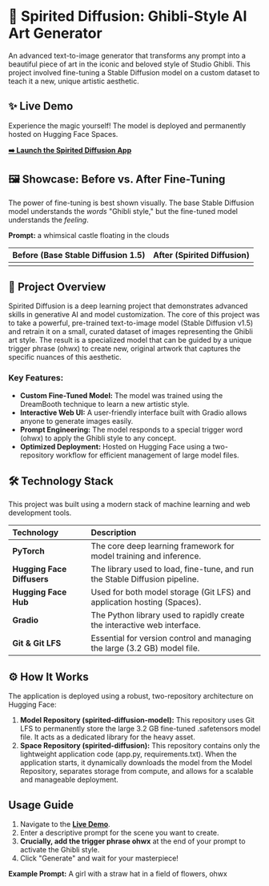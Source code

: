 # **🎨 Spirited Diffusion: Ghibli-Style AI Art Generator**

An advanced text-to-image generator that transforms any prompt into a beautiful piece of art in the iconic and beloved style of Studio Ghibli. This project involved fine-tuning a Stable Diffusion model on a custom dataset to teach it a new, unique artistic aesthetic.

## **✨ Live Demo**

Experience the magic yourself\! The model is deployed and permanently hosted on Hugging Face Spaces.

[**➡️ Launch the Spirited Diffusion App**](https://huggingface.co/spaces/vishwasbhairab/spirited-diffusion)

## **🖼️ Showcase: Before vs. After Fine-Tuning**

The power of fine-tuning is best shown visually. The base Stable Diffusion model understands the *words* "Ghibli style," but the fine-tuned model understands the *feeling*.

**Prompt:** a whimsical castle floating in the clouds

| Before (Base Stable Diffusion 1.5) | After (Spirited Diffusion) |
| :---- | :---- |
|  |  |

## **🚀 Project Overview**

Spirited Diffusion is a deep learning project that demonstrates advanced skills in generative AI and model customization. The core of this project was to take a powerful, pre-trained text-to-image model (Stable Diffusion v1.5) and retrain it on a small, curated dataset of images representing the Ghibli art style. The result is a specialized model that can be guided by a unique trigger phrase (ohwx) to create new, original artwork that captures the specific nuances of this aesthetic.

### **Key Features:**

* **Custom Fine-Tuned Model:** The model was trained using the DreamBooth technique to learn a new artistic style.  
* **Interactive Web UI:** A user-friendly interface built with Gradio allows anyone to generate images easily.  
* **Prompt Engineering:** The model responds to a special trigger word (ohwx) to apply the Ghibli style to any concept.  
* **Optimized Deployment:** Hosted on Hugging Face using a two-repository workflow for efficient management of large model files.

## **🛠️ Technology Stack**

This project was built using a modern stack of machine learning and web development tools.

| Technology | Description |
| :---- | :---- |
| **PyTorch** | The core deep learning framework for model training and inference. |
| **Hugging Face Diffusers** | The library used to load, fine-tune, and run the Stable Diffusion pipeline. |
| **Hugging Face Hub** | Used for both model storage (Git LFS) and application hosting (Spaces). |
| **Gradio** | The Python library used to rapidly create the interactive web interface. |
| **Git & Git LFS** | Essential for version control and managing the large (3.2 GB) model file. |

## **⚙️ How It Works**

The application is deployed using a robust, two-repository architecture on Hugging Face:

1. **Model Repository (spirited-diffusion-model):** This repository uses Git LFS to permanently store the large 3.2 GB fine-tuned .safetensors model file. It acts as a dedicated library for the heavy asset.  
2. **Space Repository (spirited-diffusion):** This repository contains only the lightweight application code (app.py, requirements.txt). When the application starts, it dynamically downloads the model from the Model Repository, separates storage from compute, and allows for a scalable and manageable deployment.

## **Usage Guide**

1. Navigate to the [**Live Demo**](https://huggingface.co/spaces/vishwasbhairab/spirited-diffusion).  
2. Enter a descriptive prompt for the scene you want to create.  
3. **Crucially, add the trigger phrase ohwx** at the end of your prompt to activate the Ghibli style.  
4. Click "Generate" and wait for your masterpiece\!

**Example Prompt:** A girl with a straw hat in a field of flowers, ohwx
